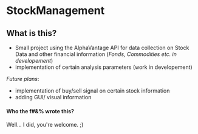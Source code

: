 # StockManagement
## What is this? 
* Small project using the AlphaVantage API for data collection on Stock Data and other financial information 
(_Fonds, Commodities etc. in developement_) 
* implementation of certain analysis parameters (work in developement)

_Future plans_: 
* implementation of buy/sell signal on certain stock information 
* adding GUI/ visual information 

#### Who the f#&% wrote this? 

Well... I did, you're welcome. ;) 
